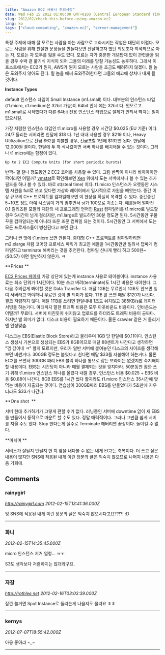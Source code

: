 ```yaml
---
title: "Amazon EC2 사용시 주의사항"
date: Wed Feb 15 2012 01:00:00 GMT+0100 (Central European Standard Time)
slug: 2012/02/check-this-before-using-amazon-ec2
lang: ko
tags: ["cloud-computing", "amazon-ec2", "server-management"]
---
```


특정 주제에 대해 잘 모르는 사람을 아는 사람으로 교화시키는 작업은 대단히 어렵다. 모르는 사람을 위해 친절한 문장들을 만들다보면 전달하고자 했던 의도조차 희석되므로 아는 자, 모르는 자 모두를 잃을 수도 있다. 모르는 자가 충분한 개념탑재 없이 관련글을 읽을 경우 수박 겉 핥기식 지식이 되어 그들의 미래를 망칠 가능성도 농후하다. 그래서 이 포스트에서는 EC2가 뭔지, AWS가 뭔지 모르는 사람을 조금도 배려하지 않겠다. 될 놈은 도와주지 않아도 된다. 될 놈을 애써 도와주려한다면 그들의 에고에 상처나 내게 될 것이다.

**Instance Types**

default 인스턴스 타입이 Small Instance (m1.small) 이다. 대부분의 인스턴스 타입(t1.micro, c1.medium은 32bit 가능)이 64bit 인데 얘는 32bit 다. 멋모르고 m1.small로 시작했다가 다른 64bit 전용 인스턴스 타입으로 절체가 안되서 빡치는 일이 없으시길.

가장 저렴한 인스턴스 타입인 t1.micro를 사용할 경우 시간당 $0.025 (EU 기준) 이다. 24/7 돌리는 서버라면 한달에 $18 다. 1년 내내 사용할 경우 $219 이나, Heavy Utilization으로 선금 $62를 지불할 경우, 선금포함 1년에 $132면 된다. 한달에 12,000원 꼴이다. 한달에 두 끼 식사값이면 서버 하나를 배치해둘 수 있는 것이다. 그러나 t1.micro에는 함정이 있다.


```
Up to 2 EC2 Compute Units (for short periodic bursts)
```


반짝- 할 찰나 정도동안 2 EC2 코어를 사용할 수 있다. 그럼 반짝이 아니라 바아아아안짝이라면 어떨까? [vmstat](http://en.wikipedia.org/wiki/Vmstat)로 확인해보면 [Xen](http://en.wikipedia.org/wiki/Xen) 위에서 도는 서버에서나 볼 수 있는 추가 필드를 하나 볼 수 있다. 바로 st(steal time) 이다. t1.micro 인스턴스가 오랫동안 시스템 자원을 full로 쓰고 있다면 가상화 레이어에서 일시적으로 자원을 빼앗는다. 중간 이상 규모의 C++ 프로젝트를 컴파일해보면 이 현상을 확실히 목격할 수 있다. 중간중간 5~10초 정도 아예 시스템이 거의 멈추면서 st가 100으로 치솟는다. 예를들어 얼마전 0.1 릴리즈된 모질라 재단의 새 프로그래밍 언어인 [Rust](http://www.rust-lang.org/) 컴파일러를 t1.micro로 빌드할 경우 5시간이 넘게 걸리지만, m1.large로 빌드하면 30분 정도면 된다. 5시간동안 꾸물 꾸물 컴파일되는게 아니라 뜨문 뜨문 컴파일 되는 것이다. 5시간동안 그 서버에서 도는 모든 프로세스들이 병신된다고 보면 된다.

그러니 싼 맛에 t1.micro 쓰면 안된다. 중대형 C++ 프로젝트를 컴파일하려면 m2.xlarge 처럼 코어당 프로세스 파워가 최고인 애들을 1시간동안만 빌려서 잽싸게 컴파일하고 terminate 해버리는 것을 추천한다. 컴파일 신나게 빨리 하고 500원~($0.57) 이면 할만하지 않은가. ㅋ

**Prices **

[EC2 Prices 페이지](http://aws.amazon.com/ec2/pricing/) 가장 상단에 있는게 instance 사용료 테이블이다. instance 사용료는 최소 단위가 1시간이다. 10분 쓰고 버려(terminate)도 1시간 비용은 내야한다. 그 다음 주의깊게 봐야할 것은 Data Transfer 다. 매달 1GB는 무료인데 1GB도 안쓰면 잉여 서버라고 봐야하니 무료인 것이 별 의미가 없다. 1TB 를 쓰면 매달 $120가 나간다. 결코 저렴하지 않다. 매달 1TB를 쓰려면 한달내내 1초도 쉬지않고 385KB/s로 데이터 서빙을 하는거다. 여태까지 말한 트래픽 비용은 모두 아웃바운드 비용이다. 인바운드는 어떨까? 무료다. 서버에 미친듯이 쉬지않고 업로드를 하더라도 트래픽 비용이 공짜다. 하지만 별 의미가 없다. 디스크 비용이 필요하기 때문이다. 물론 crawler 같은 거 돌리기엔 안성맞춤.

디스크는 EBS(Elastic Block Store)라고 불리우며 1GB 당 한달에 $0.11이다. 인스턴스 생성시 기본으로 생성되는 EBS가 8GB이므로 매달 88센트가 나간다고 생각하면 "껌 값이네 ㅋ" 할지 모르지만, 우리가 일반 서버에 붙여놓던 디스크의 사이즈를 생각해보면 비싼거다. 300GB 정도는 붙였다고 친다면 매달 $33를 지불해야 하는거다. 물론 EC2를 쓰면서 300GB 짜리 EBS 블럭 하나를 통으로 잡는 또라이는 없겠지만 숙지해야할 내용이다. EBS는 시간당이 아니라 매월 결제되는 것을 잊지마라. 50분동안 잠깐 쓰기 위해 t1.micro 인스턴스 하나를 올렸다 내릴 경우, 인스턴스 비용 $0.025 + EBS 비용 $0.88이 나간다. 8GB EBS를 1시간 썼다 할지라도 t1.micro 인스턴스 35시간에 맞먹는 비용이 지출되는 것이다. 연습삼아 300GB짜리 EBS를 만들었다가 5초만에 지우더라도 $33가 나간다.

**One shot  **

서버 한대 추가하기가 그렇게 편할 수가 없다. 러닝중인 서버에 downtime 없이 새 EBS를 만들어서 동적으로 마운트 할 수도 있다. 정말 매력적이다. 그러나 그만큼 쉽게 서버를 지울 수도 있다. Stop 한다는게 실수로 Terminate 해버리면 끝장이다. 돌이킬 수 없다.

**마치며 **

서비스가 잘될지 안될지 한 치 앞을 내다볼 수 없는 내게 EC2는 축복이다. 더 쓰고 싶은 내용이 많지만 SNS에 적응된 내게 이런 장문의 글은 익숙치 않으므로 나머지 내용은 다음 기회에.

## Comments

### rainygirl
*http://rainygirl.com*
*2012-02-15T13:41:36.000Z*

잉 SNS에 적응된 내게 이런 장문의 글은 익숙치 않으시다고요??!?! :D

---

### 화니
*2012-02-15T14:35:45.000Z*

micro 인스턴스 저거 엄청... ㅠㅜ

S3도 생각보다 저렴하지는 않더라구요.

---

### 자갈
*http://rothlee.net*
*2012-02-16T03:03:39.000Z*

잠깐 쓸거면 Spot Instance로 돌리는게 나을지도 몰라요 ㅎㅎ

---

### kernys
*2012-07-07T18:55:42.000Z*

아웅 좋아라 ~_~

---
